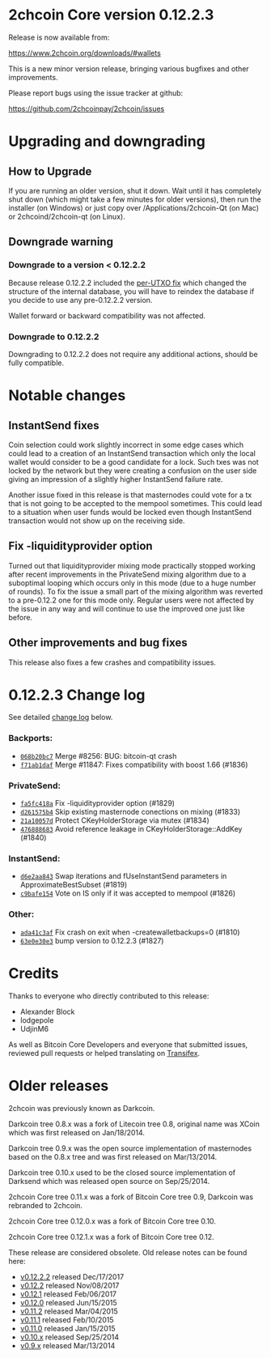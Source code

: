 2chcoin Core version 0.12.2.3
==========================

Release is now available from:

  <https://www.2chcoin.org/downloads/#wallets>

This is a new minor version release, bringing various bugfixes and other
improvements.

Please report bugs using the issue tracker at github:

  <https://github.com/2chcoinpay/2chcoin/issues>


Upgrading and downgrading
=========================

How to Upgrade
--------------

If you are running an older version, shut it down. Wait until it has completely
shut down (which might take a few minutes for older versions), then run the
installer (on Windows) or just copy over /Applications/2chcoin-Qt (on Mac) or
2chcoind/2chcoin-qt (on Linux).

Downgrade warning
-----------------

### Downgrade to a version < 0.12.2.2

Because release 0.12.2.2 included the [per-UTXO fix](release-notes/2chcoin/release-notes-0.12.2.2.md#per-utxo-fix)
which changed the structure of the internal database, you will have to reindex
the database if you decide to use any pre-0.12.2.2 version.

Wallet forward or backward compatibility was not affected.

### Downgrade to 0.12.2.2

Downgrading to 0.12.2.2 does not require any additional actions, should be
fully compatible.

Notable changes
===============

InstantSend fixes
-----------------

Coin selection could work slightly incorrect in some edge cases which could
lead to a creation of an InstantSend transaction which only the local wallet
would consider to be a good candidate for a lock. Such txes was not locked by
the network but they were creating a confusion on the user side giving an
impression of a slightly higher InstantSend failure rate.

Another issue fixed in this release is that masternodes could vote for a tx
that is not going to be accepted to the mempool sometimes. This could lead to
a situation when user funds would be locked even though InstantSend transaction
would not show up on the receiving side.

Fix -liquidityprovider option
-----------------------------

Turned out that liquidityprovider mixing mode practically stopped working after
recent improvements in the PrivateSend mixing algorithm due to a suboptimal
looping which occurs only in this mode (due to a huge number of rounds). To fix
the issue a small part of the mixing algorithm was reverted to a pre-0.12.2 one
for this mode only. Regular users were not affected by the issue in any way and
will continue to use the improved one just like before.

Other improvements and bug fixes
--------------------------------

This release also fixes a few crashes and compatibility issues.


0.12.2.3 Change log
===================

See detailed [change log](https://github.com/2chcoinpay/2chcoin/compare/v0.12.2.2...2chcoinpay:v0.12.2.3) below.

### Backports:
- [`068b20bc7`](https://github.com/2chcoinpay/2chcoin/commit/068b20bc7) Merge #8256: BUG: bitcoin-qt crash
- [`f71ab1daf`](https://github.com/2chcoinpay/2chcoin/commit/f71ab1daf) Merge #11847: Fixes compatibility with boost 1.66 (#1836)

### PrivateSend:
- [`fa5fc418a`](https://github.com/2chcoinpay/2chcoin/commit/fa5fc418a) Fix -liquidityprovider option (#1829)
- [`d261575b4`](https://github.com/2chcoinpay/2chcoin/commit/d261575b4) Skip existing masternode conections on mixing (#1833)
- [`21a10057d`](https://github.com/2chcoinpay/2chcoin/commit/21a10057d) Protect CKeyHolderStorage via mutex (#1834)
- [`476888683`](https://github.com/2chcoinpay/2chcoin/commit/476888683) Avoid reference leakage in CKeyHolderStorage::AddKey (#1840)

### InstantSend:
- [`d6e2aa843`](https://github.com/2chcoinpay/2chcoin/commit/d6e2aa843) Swap iterations and fUseInstantSend parameters in ApproximateBestSubset (#1819)
- [`c9bafe154`](https://github.com/2chcoinpay/2chcoin/commit/c9bafe154) Vote on IS only if it was accepted to mempool (#1826)

### Other:
- [`ada41c3af`](https://github.com/2chcoinpay/2chcoin/commit/ada41c3af) Fix crash on exit when -createwalletbackups=0 (#1810)
- [`63e0e30e3`](https://github.com/2chcoinpay/2chcoin/commit/63e0e30e3) bump version to 0.12.2.3 (#1827)

Credits
=======

Thanks to everyone who directly contributed to this release:

- Alexander Block
- lodgepole
- UdjinM6

As well as Bitcoin Core Developers and everyone that submitted issues,
reviewed pull requests or helped translating on
[Transifex](https://www.transifex.com/projects/p/2chcoin/).


Older releases
==============

2chcoin was previously known as Darkcoin.

Darkcoin tree 0.8.x was a fork of Litecoin tree 0.8, original name was XCoin
which was first released on Jan/18/2014.

Darkcoin tree 0.9.x was the open source implementation of masternodes based on
the 0.8.x tree and was first released on Mar/13/2014.

Darkcoin tree 0.10.x used to be the closed source implementation of Darksend
which was released open source on Sep/25/2014.

2chcoin Core tree 0.11.x was a fork of Bitcoin Core tree 0.9,
Darkcoin was rebranded to 2chcoin.

2chcoin Core tree 0.12.0.x was a fork of Bitcoin Core tree 0.10.

2chcoin Core tree 0.12.1.x was a fork of Bitcoin Core tree 0.12.

These release are considered obsolete. Old release notes can be found here:

- [v0.12.2.2](release-notes/2chcoin/release-notes-0.12.2.2.md) released Dec/17/2017
- [v0.12.2](release-notes/2chcoin/release-notes-0.12.2.md) released Nov/08/2017
- [v0.12.1](release-notes/2chcoin/release-notes-0.12.1.md) released Feb/06/2017
- [v0.12.0](release-notes/2chcoin/release-notes-0.12.0.md) released Jun/15/2015
- [v0.11.2](release-notes/2chcoin/release-notes-0.11.2.md) released Mar/04/2015
- [v0.11.1](release-notes/2chcoin/release-notes-0.11.1.md) released Feb/10/2015
- [v0.11.0](release-notes/2chcoin/release-notes-0.11.0.md) released Jan/15/2015
- [v0.10.x](release-notes/2chcoin/release-notes-0.10.0.md) released Sep/25/2014
- [v0.9.x](release-notes/2chcoin/release-notes-0.9.0.md) released Mar/13/2014

